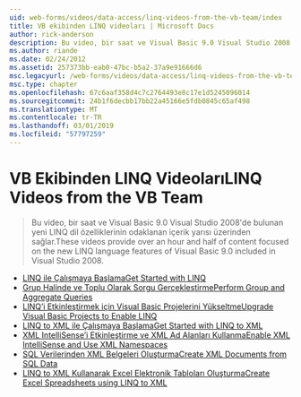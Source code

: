 ```yaml
---
uid: web-forms/videos/data-access/linq-videos-from-the-vb-team/index
title: VB ekibinden LINQ videoları | Microsoft Docs
author: rick-anderson
description: Bu video, bir saat ve Visual Basic 9.0 Visual Studio 2008'de bulunan yeni LINQ dil özelliklerinin odaklanan içerik yarısı üzerinden sağlar.
ms.author: riande
ms.date: 02/24/2012
ms.assetid: 257373bb-eab0-47bc-b5a2-37a9e91666d6
msc.legacyurl: /web-forms/videos/data-access/linq-videos-from-the-vb-team
msc.type: chapter
ms.openlocfilehash: 67c6aaf358d4c7c2764493e8c17e1d5245096014
ms.sourcegitcommit: 24b1f6decbb17bb22a45166e5fdb0845c65af498
ms.translationtype: MT
ms.contentlocale: tr-TR
ms.lasthandoff: 03/01/2019
ms.locfileid: "57797259"
---
```

<a name="linq-videos-from-the-vb-team"></a><span data-ttu-id="6c666-103">VB Ekibinden LINQ Videoları</span><span class="sxs-lookup"><span data-stu-id="6c666-103">LINQ Videos from the VB Team</span></span>
====================
> <span data-ttu-id="6c666-104">Bu video, bir saat ve Visual Basic 9.0 Visual Studio 2008'de bulunan yeni LINQ dil özelliklerinin odaklanan içerik yarısı üzerinden sağlar.</span><span class="sxs-lookup"><span data-stu-id="6c666-104">These videos provide over an hour and half of content focused on the new LINQ language features of Visual Basic 9.0 included in Visual Studio 2008.</span></span>


- [<span data-ttu-id="6c666-105">LINQ ile Çalışmaya Başlama</span><span class="sxs-lookup"><span data-stu-id="6c666-105">Get Started with LINQ</span></span>](how-do-i-get-started-with-linq.md)
- [<span data-ttu-id="6c666-106">Grup Halinde ve Toplu Olarak Sorgu Gerçekleştirme</span><span class="sxs-lookup"><span data-stu-id="6c666-106">Perform Group and Aggregate Queries</span></span>](how-do-i-perform-group-and-aggregate-queries.md)
- [<span data-ttu-id="6c666-107">LINQ’i Etkinleştirmek için Visual Basic Projelerini Yükseltme</span><span class="sxs-lookup"><span data-stu-id="6c666-107">Upgrade Visual Basic Projects to Enable LINQ</span></span>](how-do-i-upgrade-visual-basic-projects-to-enable-linq.md)
- [<span data-ttu-id="6c666-108">LINQ to XML ile Çalışmaya Başlama</span><span class="sxs-lookup"><span data-stu-id="6c666-108">Get Started with LINQ to XML</span></span>](how-do-i-get-started-with-linq-to-xml.md)
- [<span data-ttu-id="6c666-109">XML IntelliSense’i Etkinleştirme ve XML Ad Alanları Kullanma</span><span class="sxs-lookup"><span data-stu-id="6c666-109">Enable XML IntelliSense and Use XML Namespaces</span></span>](how-do-i-enable-xml-intellisense-and-use-xml-namespaces.md)
- [<span data-ttu-id="6c666-110">SQL Verilerinden XML Belgeleri Oluşturma</span><span class="sxs-lookup"><span data-stu-id="6c666-110">Create XML Documents from SQL Data</span></span>](how-do-i-create-xml-documents-from-sql-data.md)
- [<span data-ttu-id="6c666-111">LINQ to XML Kullanarak Excel Elektronik Tabloları Oluşturma</span><span class="sxs-lookup"><span data-stu-id="6c666-111">Create Excel Spreadsheets using LINQ to XML</span></span>](how-do-i-create-excel-spreadsheets-using-linq-to-xml.md)

